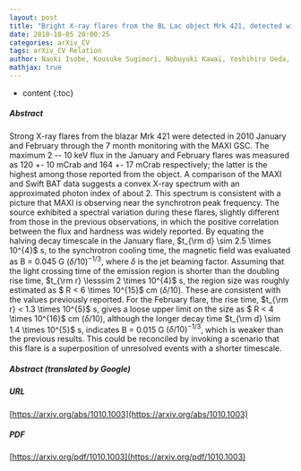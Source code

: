 ```yaml
---
layout: post
title: "Bright X-ray flares from the BL Lac object Mrk 421, detected with MAXI in 2010 January and February"
date: 2010-10-05 20:00:25
categories: arXiv_CV
tags: arXiv_CV Relation
author: Naoki Isobe, Kousuke Sugimori, Nobuyuki Kawai, Yoshihiro Ueda, Hitoshi Negoro, Mutsumi Sugizaki, Masaru Matsuoka, Arata Daikyuji, Satoshi Eguchi, Kazuo Hiroi, Masaki Ishikawa, Ryoji Ishiwata, Kazuyoshi Kawasaki, Masashi Kimura, Mitsuhiro Kohama, Tatehiro Mihara, Sho Miyoshi, Mikio Morii, Yujin E. Nakagawa, Satoshi Nakahira, Motoki Nakajima, Hiroshi Ozawa, Tetsuya Sootome, Motoko Suzuki, Hiroshi Tomida, Hiroshi Tsunemi, Shiro Ueno, Takayuki Yamamoto, Kazutaka Yamaoka, Atsumasa Yoshida, the MAXI team
mathjax: true
---
```


* content
{:toc}

##### Abstract
Strong X-ray flares from the blazar Mrk 421 were detected in 2010 January and February through the 7 month monitoring with the MAXI GSC. The maximum 2 -- 10 keV flux in the January and February flares was measured as 120 +- 10 mCrab and 164 +- 17 mCrab respectively; the latter is the highest among those reported from the object. A comparison of the MAXI and Swift BAT data suggests a convex X-ray spectrum with an approximated photon index of about 2. This spectrum is consistent with a picture that MAXI is observing near the synchrotron peak frequency. The source exhibited a spectral variation during these flares, slightly different from those in the previous observations, in which the positive correlation between the flux and hardness was widely reported. By equating the halving decay timescale in the January flare, $t_{\rm d} \sim 2.5 \times 10^{4}$ s, to the synchrotron cooling time, the magnetic field was evaluated as B = 0.045 G $(\delta/10)^{-1/3}$, where $\delta$ is the jet beaming factor. Assuming that the light crossing time of the emission region is shorter than the doubling rise time, $t_{\rm r} \lesssim 2 \times 10^{4}$ s, the region size was roughly estimated as $ R < 6 \times 10^{15}$ cm $(\delta/10)$. These are consistent with the values previously reported. For the February flare, the rise time, $t_{\rm r} < 1.3 \times 10^{5}$ s, gives a loose upper limit on the size as $ R < 4 \times 10^{16}$ cm $(\delta/10)$, although the longer decay time $t_{\rm d} \sim 1.4 \times 10^{5}$ s, indicates B = 0.015 G $(\delta/10)^{-1/3}$, which is weaker than the previous results. This could be reconciled by invoking a scenario that this flare is a superposition of unresolved events with a shorter timescale.

##### Abstract (translated by Google)


##### URL
[https://arxiv.org/abs/1010.1003](https://arxiv.org/abs/1010.1003)

##### PDF
[https://arxiv.org/pdf/1010.1003](https://arxiv.org/pdf/1010.1003)

